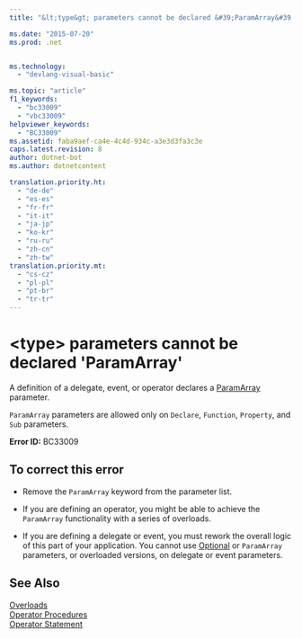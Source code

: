 ```yaml
---
title: "&lt;type&gt; parameters cannot be declared &#39;ParamArray&#39; | Microsoft Docs"

ms.date: "2015-07-20"
ms.prod: .net


ms.technology: 
  - "devlang-visual-basic"

ms.topic: "article"
f1_keywords: 
  - "bc33009"
  - "vbc33009"
helpviewer_keywords: 
  - "BC33009"
ms.assetid: faba9aef-ca4e-4c4d-934c-a3e3d3fa3c3e
caps.latest.revision: 8
author: dotnet-bot
ms.author: dotnetcontent

translation.priority.ht: 
  - "de-de"
  - "es-es"
  - "fr-fr"
  - "it-it"
  - "ja-jp"
  - "ko-kr"
  - "ru-ru"
  - "zh-cn"
  - "zh-tw"
translation.priority.mt: 
  - "cs-cz"
  - "pl-pl"
  - "pt-br"
  - "tr-tr"
---
```

# &lt;type&gt; parameters cannot be declared &#39;ParamArray&#39;
A definition of a delegate, event, or operator declares a [ParamArray](../../visual-basic/language-reference/modifiers/paramarray.md) parameter.  
  
 `ParamArray` parameters are allowed only on `Declare`, `Function`, `Property`, and `Sub` parameters.  
  
 **Error ID:** BC33009  
  
## To correct this error  
  
-   Remove the `ParamArray` keyword from the parameter list.  
  
-   If you are defining an operator, you might be able to achieve the `ParamArray` functionality with a series of overloads.  
  
-   If you are defining a delegate or event, you must rework the overall logic of this part of your application. You cannot use [Optional](../../visual-basic/language-reference/modifiers/optional.md) or `ParamArray` parameters, or overloaded versions, on delegate or event parameters.  
  
## See Also  
 [Overloads](../../visual-basic/language-reference/modifiers/overloads.md)   
 [Operator Procedures](../../visual-basic/programming-guide/language-features/procedures/operator-procedures.md)   
 [Operator Statement](../../visual-basic/language-reference/statements/operator-statement.md)